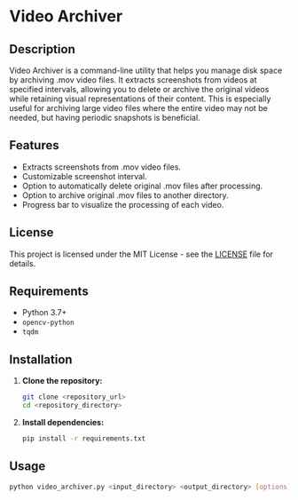 # Video Archiver

## Description

Video Archiver is a command-line utility that helps you manage disk space by archiving .mov video files. It extracts screenshots from videos at specified intervals, allowing you to delete or archive the original videos while retaining visual representations of their content. This is especially useful for archiving large video files where the entire video may not be needed, but having periodic snapshots is beneficial.

## Features

*   Extracts screenshots from .mov video files.
*   Customizable screenshot interval.
*   Option to automatically delete original .mov files after processing.
*   Option to archive original .mov files to another directory.
*   Progress bar to visualize the processing of each video.

## License

This project is licensed under the MIT License - see the [LICENSE](LICENSE) file for details.

## Requirements

*   Python 3.7+
*   `opencv-python`
*   `tqdm`

## Installation

1.  **Clone the repository:**

    ```bash
    git clone <repository_url>
    cd <repository_directory>
    ```

2.  **Install dependencies:**

    ```bash
    pip install -r requirements.txt
    ```

## Usage

```bash
python video_archiver.py <input_directory> <output_directory> [options]